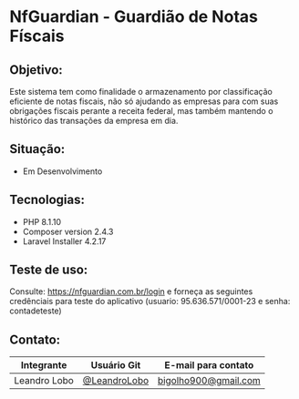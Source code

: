 # NfGuardian - Guardião de Notas Físcais

## Objetivo:
Este sistema tem como finalidade o armazenamento por classificação eficiente de notas fiscais, não só ajudando as empresas para com suas obrigações fiscais perante a receita federal, mas também mantendo o histórico das transações da empresa em dia.

## Situação:
- Em Desenvolvimento

## Tecnologias:
- PHP 8.1.10
- Composer version 2.4.3
- Laravel Installer 4.2.17

## Teste de uso:
Consulte: https://nfguardian.com.br/login e forneça as seguintes credênciais para teste do aplicativo (usuario: 95.636.571/0001-23 e senha: contadeteste)

## Contato:
| Integrante | Usuário Git | E-mail para contato |
| --- | --- | --- |
| Leandro Lobo | [@LeandroLobo](https://github.com/bigolho16) | bigolho900@gmail.com |

